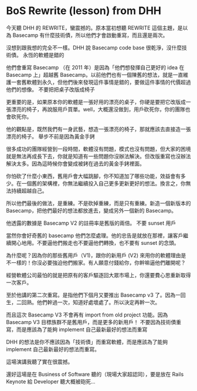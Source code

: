 # BoS Rewrite (lesson) from DHH

今天聽 DHH 的 REWRITE，蠻震撼的。原本當初想聽 REWRITE 這個主題，是以為 Basecamp 有什麼技術債，所以他們才會啟動重寫，而且還是兩次。

沒想到跟我想的完全不一樣。DHH 說 Basecamp code base 很乾淨，沒什麼技術債。
永恆的軟體是錯的

他們會重寫 Basecamp （在 2011 年）是因為「他們想發揮自己更好的 idea 在 Basecamp 上」超越舊 Basecamp。以前他們也有一個陳舊的想法，就是一直維護一套舊軟體到永久，但他們後來發現這件事情是錯的，要做這件事情的代價超過他們的想像。
不要把把桌子改版成椅子

更重要的是，如果原本你的軟體是一張好用的漂亮的桌子，你硬是要把它改版成一張漂亮的椅子，再說服用戶買單。well，大概還沒做到，用戶砍死你，你的團隊也會砍死你。

他的觀點是，既然我們有一身武藝，想造一張漂亮的椅子，那就應該去直接造一張漂亮的椅子。
舉步不前是因為黃金手銬

很多成功的團隊經營到一段時間，軟體沒有問題，模式也沒有問題，但大家的困境就是無法再成長下去，你就是知道有一些問題你沒辦法解決。但改版重寫也沒辦法解決太多。因為這時候你會變成被銬在過去的黃金手銬裡面。

你怕砍了什麼小東西，舊用戶會大幅跳腳，你不知道加了哪些功能，效益會有多少。在一個舊的架構裡，你無法繼續投入自己更多更新更好的想法。換言之，你無法持續超越自己。

所以他們最後的做法，是重練。不是砍掉重練，而是只有重練。新造一個新版本的 Basecamp，把他們最好的想法都放進去，變成另外一個新的 Basecamp。

他透露的數據是 Basecamp V2 的註冊率是舊版的兩倍。
不要 sunset 用戶

當然你會好奇舊的 basecamp 他們怎麼處理。他的忠告是就放在那裡，讓客戶繼續開心地用。不要逼他們搬走也不要逼他們轉換，也不要有 sunset 的念頭。

為什麼呢？因為你的那些舊用戶（V1)，跟你的新用戶 (V2) 來用你的軟體理由是不一樣的！你沒必要強迫他們搬家。有人願意付錢給你，你幹嘛逼他們離開呢？

經營軟體公司最怕的就是把原有的客戶驅逐回大眾市場上，你還要費心思重新取得一次客戶。

至於他講的第二次重寫。是指他們下個月又要推出 Basecamp v3 了。因為一回生，二回熟。他們幹過一次，知道好處壞處了。所以決定再幹一次。

而且這次 Basecamp V3 不會再有 import from old project 功能。因為 Basecamp V3 目標族群不是舊用戶，而是更多的新用戶！
不要因為技術債重寫，而是應該為了能夠 implement 自己最新最好的想法而重寫

DHH 的想法是你不應該因為「技術債」而重寫軟體，而是應該為了能夠 implement 自己最新最好的想法而重寫。

這場演講我聽了實在很震撼。

還好這場是在 Business of Software 聽的（現場大家超認同），要是放在 Rails Keynote 給 Developer 聽大概被砲死...
